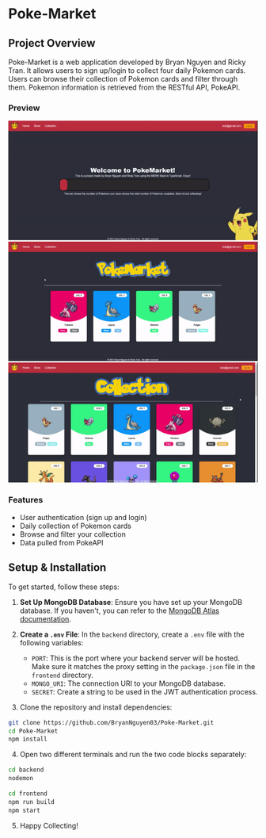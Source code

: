 # Poke-Market

## Project Overview

Poke-Market is a web application developed by Bryan Nguyen and Ricky Tran. It allows users to sign up/login to collect four daily Pokemon cards. Users can browse their collection of Pokemon cards and filter through them. Pokemon information is retrieved from the RESTful API, PokeAPI.

### Preview

<!--
<iframe frameBorder='0' width='640' height='360' webkitallowfullscreen mozallowfullscreen allowfullscreen src="https://www.awesomescreenshot.com/video/22868428?key=d85ff5e281a3d036433a1221c7b3f348"></iframe>

<iframe frameBorder='0' width='640' height='360' webkitallowfullscreen mozallowfullscreen allowfullscreen src="https://www.awesomescreenshot.com/video/22868473?key=c2fa5caad2dc0eef694e35e928166666"></iframe>



https://www.awesomescreenshot.com/video/22868382?key=c93b376eb311e3351770fe6d16f923a4

-->

![Home Page Preview](preview_files/HomePreview.gif)
![Store Page Preview](preview_files/StorePreview.gif)
![Collection Page Preview](preview_files/CollectionPreview.gif)

### Features

- User authentication (sign up and login)
- Daily collection of Pokemon cards
- Browse and filter your collection
- Data pulled from PokeAPI

## Setup & Installation

To get started, follow these steps:

1. **Set Up MongoDB Database**: Ensure you have set up your MongoDB database. If you haven't, you can refer to the [MongoDB Atlas documentation](https://www.mongodb.com/atlas/database).

2. **Create a `.env` File**: In the `backend` directory, create a `.env` file with the following variables:

   - `PORT`: This is the port where your backend server will be hosted. Make sure it matches the proxy setting in the `package.json` file in the `frontend` directory.
   - `MONGO_URI`: The connection URI to your MongoDB database.
   - `SECRET`: Create a string to be used in the JWT authentication process.

3. Clone the repository and install dependencies:

```bash
git clone https://github.com/BryanNguyen03/Poke-Market.git
cd Poke-Market
npm install
```

4. Open two different terminals and run the two code blocks separately:

```bash
cd backend
nodemon
```

```bash
cd frontend
npm run build
npm start
```

5. Happy Collecting!
